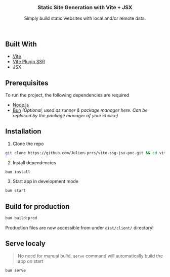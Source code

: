 <div align="center">
   <br />
   <h3 align="center">Static Site Generation with Vite + JSX</h3>
   <p align="center">Simply build static websites with local and/or remote data.</p>
   <br />
</div>

<!-- ## About The Project
<!-- TODO: Add some text to explain why I've created this template -->

## Built With
* [Vite](https://vitejs.dev/)
* [Vite Plugin SSR](https://vite-plugin-ssr.com/)
* JSX

## Prerequisites
To run the project, the following dependencies are required
* [Node.js](https://nodejs.org)
* [Bun](https://bun.sh/) *(Optional, used as runner & package manager here. Can be replaced by the package manager of your choice)*

## Installation
1. Clone the repo
```sh
git clone https://github.com/Julien-prrs/vite-ssg-jsx-poc.git && cd vite-ssg-jsx-poc
```
2. Install dependencies
```sh
bun install
```
3. Start app in development mode
```sh
bun start
```

## Build for production
```sh
bun build:prod
```
Production files are now accessible from under `dist/client/` directory!

## Serve localy
> No need for manual build, `serve` command will automatically build the app on start
```sh
bun serve
```
